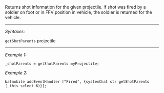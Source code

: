Returns shot information for the given projectile. If shot was fired by a soldier on foot or in FFV position in vehicle, the soldier is returned for the vehicle.


---
*Syntaxes:*

`getShotParents` projectile

---
*Example 1:*

```sqf
_shotParents = getShotParents myProjectile;
```

*Example 2:*

```sqf
batmobile addEventHandler ["Fired", {systemChat str getShotParents (_this select 6)}];
```